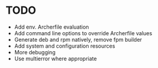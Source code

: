 TODO
====

- Add env. Archerfile evaluation
- Add command line options to override Archerfile values
- Generate deb and rpm natively, remove fpm builder
- Add system and configuration resources
- More debugging
- Use multierror where appropriate